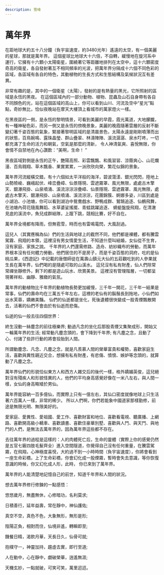 ```yaml
---
description: 雪峰
---
```


# 萬年界

在距地球大約五十八分鐘（負宇宙速度，約3480光年）遙遠的太空，有一個美麗的星球，那就是萬年界。 這個星球比地球大十六倍，不自轉，緩慢地在旋河系中運行，它擁有十六顆小太陽衛星，圍繞著它等距離地排列在太空中，這十六顆密度奇高的衛星，各自發射著互不相同頻率的光波，把萬年界分隔成十六個不同色彩的區域，各區域有各自的特色，其動植物的生長方式和生態結構及氣候狀況互有差異。

非常有趣的是，其中的一個衛星（太陽），發射的是有熱量的黑光，它所照射的區域是永恆的黑夜。 在這個區域內的一部分動物、植物、昆蟲及山石自身帶有各自不同顏色的光，站在這個區域的高山上，你可以看到山川、河流及空中“星光”點點，奇妙無比，恰似夜晚站在摩天大樓頂上看城市的萬家燈火一樣。

在黑夜區的一側，是永恆的黎明情景，可看到美麗的早霞，霞光萬道，大地朦朧，有一種神秘色彩，而另一側又是永恆的傍晚景象，美麗的晚霞隨著雲層的反射不斷變幻著千姿百態的氣象，緊接著黎明區域的是清晨景色，太陽永遠是剛剛噴薄而出的狀態，百鳥婉鳴、露珠晶瑩、群山疊翠、林濤陣陣、溪流潺潺、泉水叮咚，一切都充滿了生命的活力和朝氣，空氣是那麼的清新， 令人神清氣爽、喜悅無限，你會情不自禁地在內心讚歎：“美啊，生命！ ”

黑夜區域對側是永恆的正午，艷陽高照、彩雲飄飄、和風習習、涼蔭爽心、山花爛漫、百鳥翱翔、草木飄香、果實累累，一派欣欣向榮，繁花似錦的景象。

萬年界河流縱橫交錯，有十六個如太平洋般的海洋，碧波蕩漾、銀光閃閃，陸地上山勢險峻、巍峨起伏、峰峦疊嶂、仙景隱現、雲遮霧罩、風光無限，處處古木擎天、銀瀑飛掛、山泉噴涌、溪流淙淙淙疊嶂、仙景隱現、雲遮霧罩、風光無限，處處古木擎天、銀瀑飛掛、山泉噴涌、溪流淙淙，花團錦簇、婀娜多姿，川區到處是小湖泊、小池塘，你可以看到湖泊中鴛鴦戲水、野鴨成群、鷲鵠追逐、仙鶴飛舞，在池塘內荷花隨風舞蹈、水草婆娑搖擺、青蛙跳躍追逐、 蜻蜓盤旋飛翔，在清澈見底的溪流中，魚兒成群結隊，上躥下跳，競相比賽，好不自在。

萬年界全境都有降雨，但無雹雪，時而也有雷鳴電閃，大風刮過。

這兒人（其實應稱為仙）們的生活與地球上的截然不同，他們都是裸體，都有騰雲駕霧、飛翔的本領，這裡沒有男女情愛生活，不知道什麼叫結婚，女仙從不生育，沒有家庭、家族之說。 千年界的人們還需修路、造舟、紡紗織布的勞動，而萬年界根本沒有任何體力勞動，他們居住的不是房子，而是千姿百態的洞府，吃的是仙桃瓜果，《西遊記》中記載的唐僧師徒在萬壽山鎮元大仙的五莊觀吃到的人參果就生長在萬年界，仙們喝的是隨處可取的山溪水。 這兒沒有私有財產，仙人們除常常禪坐靜修外，剩下的都是遊山玩水、欣賞美景。 這裡沒有管理階層，一切都呈現著祥和、幽靜、雅緻的氣氛。

萬年界的動植物比千年界的動植物長勢更加緩慢，三千年一開花，三千年一結果是常事，仙們的壽命均在三萬五千年左右，這裡的老仙有的鬍鬚長到拖地，小仙們如出水芙蓉，嬌嫩美豔。 仙們的仙逝都是坐化，死後遺體很快變成一股青煙飄散開去，活著的仙們不會由於有仙逝而悲傷。

仙逝的仙一般去往四個世界：

終生沒動一絲塵念的前往極樂界; 動過凡念的坐化后那股青煙又集聚成形，開始又一輪萬年界的生活; 經常動凡塵念頭的，會下降到千年界; 有凡塵之念，且動了心、付諸了些許行動的將會投胎到人間。

所謂動塵念、凡念、凡塵之念，就是凡羨慕人間的榮華富貴和權勢，喜歡家庭生活，喜歡與異性親近交合，想擁有私有財產，有悲傷、憤恨、嫉妒等念頭的，就算動了凡塵之念。

萬年界仙們的形貌恰似東方人和西方人雜交后的後代一樣，格外嬌媚英俊，這兒絕對沒有殘疾人和形貌怪異的人，他們的平均身高感覺好像在一米八左右，與人間一樣，女仙的身高略矮於男仙。

萬年界能容納一百多億仙，而實際上只有一億左右，其仙口密度就像地球上只生活著六百萬人一樣，非常的稀少。 所以人們啊，你們若能象中國道家那樣勤修，前途是無限光明、無限美好的。

愛家庭、愛異性、愛祖國、愛工作、喜歡財富和地位、喜歡看電視、聽廣播、上網路、喜歡開高級小轎車、喜歡讀書、喜歡住豪華別墅、喜歡與人鬥、與天鬥、與地鬥的人們，是無法去萬年界的，因為萬年界這些都不存在。

去往萬年界的過程是這樣的：人的肉體死亡后，生命的靈體（實際上你的感覺仍然是五官七竅四肢毛髮齊全）進入空間隧道，你覺得自己沒有任何重量，在騰雲駕霧，在飛翔，心神極度喜悅，大約過不到一小時時間（負宇宙速度），你將會看到一座生命彩橋，上了生命彩橋，你會幻化成一股煙霧，暫時會失去意識，等你恢復意識的時候，你又幻化成人形，此時， 你已來到了萬年界。

萬年界的人能清楚地記憶自己的前世，知道千年界和人間的狀況。

想去萬年界修行修鍊的一點感悟：

悠悠歲月，無盡無休，心修暗功，名利莫求;

日積善行，延年益壽，常在靜中，神仙護佑;

真空不空，真色不色，大象無形，無形是形;

陰陽正負，相對而住，仙境非遙，轉瞬即至;

饑餐日精，渴飲月華，天長日久，仙骨可就;

抱樸守一，神靈加持，趨虛去實，即行至道;

人在動中，心在靜中，覷破榮華，逍遙無涯;

天機玄妙，一點就破，可笑可笑，萬里迢迢。

&#x20;

&#x20;
